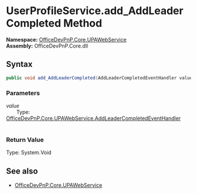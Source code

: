 # UserProfileService.add_AddLeaderCompleted Method  
**Namespace:** [OfficeDevPnP.Core.UPAWebService](OfficeDevPnP.Core.UPAWebService.md)  
**Assembly:** OfficeDevPnP.Core.dll  
## Syntax
```C#
public void add_AddLeaderCompleted(AddLeaderCompletedEventHandler value)
```
### Parameters
*value*  
&emsp;&emsp;Type: [OfficeDevPnP.Core.UPAWebService.AddLeaderCompletedEventHandler](OfficeDevPnP.Core.UPAWebService.AddLeaderCompletedEventHandler.md)  
&emsp;&emsp;  
  
### Return Value
Type: System.Void  

## See also
- [OfficeDevPnP.Core.UPAWebService](OfficeDevPnP.Core.UPAWebService.md)
